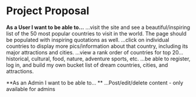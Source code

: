 <h1>Project Proposal</h1>

**As a User I want to be able to…**
...visit the site and see a beautiful/inspiring list of the 50 most popular countries to visit in the world. The page should be populated with inspiring quotations as well. 
...click on individual countries to display more pics/information about that country, including its major attractions and cities.
...view a rank order of countries for top 20…historical, cultural, food, nature, adventure sports, etc. 
...be able to register, log in, and  build my own bucket list of dream countries, cities, and attractions.


**As an Admin I want to be able to… **
…Post/edit/delete content - only available for admins
